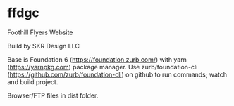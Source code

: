 # ffdgc
Foothill Flyers Website

Build by SKR Design LLC

Base is Foundation 6 (https://foundation.zurb.com/) with yarn (https://yarnpkg.com) package manager.
Use zurb/foundation-cli (https://github.com/zurb/foundation-cli) on github to run commands; watch and build project.

Browser/FTP files in dist folder.
